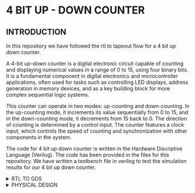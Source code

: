 # 4 BIT UP - DOWN COUNTER

## INTRODUCTION

In this repository we have followed the rtl to tapeout flow for a 4 bit up down counter. 

A 4-bit up-down counter is a digital electronic circuit capable of counting and displaying numerical values in a range of 0 to 15, using four binary bits. It is a fundamental component in digital electronics and microcontroller applications, often used for tasks such as controlling LED displays, address generation in memory devices, and as a key building block for more complex sequential logic systems.

This counter can operate in two modes: up-counting and down-counting. In the up-counting mode, it increments its value sequentially from 0 to 15, and in the down-counting mode, it decrements from 15 back to 0. The direction of counting is determined by a control input. The counter features a clock input, which controls the speed of counting and synchronization with other components in the system.

The code for 4 bit up down counter is written in the Hardware Discriptive Language (Verilog). The code has been provided in the files for this repository. We have written a testbench file in verilog to test the simulation results for our 4 bit up down counter.

<details><summary>RTL TO GDS </summary>
 
## SIMULATION RESULTS 

In order to compile the verilog design file and the verilog test bench file we have used the command

```iverilog 4bcounter.v 4bcounter_tb.v```

 This creates a ./a.out file in our directory 

![image](https://github.com/dishak14/pes_4bcounter/assets/92496153/4d7382f9-3999-4c0c-b662-a407c05b95f0)

run ```./a.out``` on the terminal to get the output.vcd file.

Now we will run this output.vcd file on gtkwave using the command 

```gtkwave output.vcd```

Hence, we get the following simulation results (Pre Synthesis simulation result )

![image](https://github.com/dishak14/pes_4bcounter/assets/92496153/cd254ea4-97ca-4100-8775-79689bd3ecd0)


## Synthesis result 

```yosys```

For reading the library : ```read_liberty -lib ../lib/sky130_fd_sc_hd__tt_025C_1v80.lib```

For reading the design: ```read_verilog 4bcounter.v```

```synth -top iiit_4bbc.v```


![image](https://github.com/dishak14/pes_4bcounter/assets/92496153/35f560ac-6221-48dc-a705-210f8cff3d68)

For generating netlist : ```abc -liberty ../lib/sky130_fd_sc_hd__tt_025C_1v80.lib```

![image](https://github.com/dishak14/pes_4bcounter/assets/92496153/e873d82d-66c2-4788-a744-b96808432f9a)

```show```

![image](https://github.com/dishak14/pes_4bcounter/assets/92496153/7d6a54ff-11af-4a79-84aa-a7d5376666b7)

## GLS Simulation

We run the .net file created after yosys synthesis and the testbench file using the iverilog command to generate a waveform and compare it with the waveform generated in the beginning.

we use the command : ``` iverilog ../my_lib/verilog_model/primitives.v ../my_lib/verilog_model/sky130_fd_sc_hd.v 4bcounter_net.v 4bcounter_tb.v ls ```

we again get the a.out file and we can run it on gtkwave as done previously to get the following results 

![image](https://github.com/dishak14/pes_4bcounter/assets/92496153/cd254ea4-97ca-4100-8775-79689bd3ecd0)



</details>

<details><summary> PHYSICAL DESIGN </summary>

# Physical Design using OpenLane
 
OpenLane is an open-source digital ASIC (Application-Specific Integrated Circuit) design flow framework used to automate the process of designing and fabricating digital integrated circuits. OpenLane aims to make custom ASIC design more accessible to a broader range of engineers and researchers.The goal of OpenLANE is to make the ASIC design flow more accessible to a broader community. By providing an open-source framework, it allows for collaboration, innovation, and knowledge sharing in the field of chip design. Additionally, it leverages the SkyWater 130nm process as a reference PDK, enabling users to create designs using this technology.
OpenLANE's automation helps reduce the barriers to ASIC design by providing a framework that streamlines the process.

For the physical design of the 4 bit counter, we will be working on a pdk variant called sky130_fd_sc_hd
* sky130 : is the process name
* fd : skywater foundary
* sc : standard cell
* hd(high density) : variant of pdk

## Preparing design directory for execution

* navigate to Openlane's design folder using ```cd Openlane/designs```.
* In this directory, make another directory which will be your design directory. In our case we have used ```mkdir pes_counter3```.
* In pes_counter3, write a config.json file.
  ![config](https://github.com/dishak14/pes_4bcounter/assets/92496153/fdb90120-0956-4a6a-889e-13090c2650da)
* Make another directory called src using ```mkdir src```. In this directory add your verilog design and give the same name as that of your directory (pes_counter3.v).
  By the end, your design ddirectory is supposed to look like this

![directory](https://github.com/dishak14/pes_4bcounter/assets/92496153/60df62c7-8fa7-4203-8b04-346e162e8a11)

## Opening Openlane terminal

* In the Openlane directory type, ```make mount```.
* Openlane contianer appears, type ```./flow.tcl -interactive```.
* Open openlane package using ```package require openlane 0.9```.

![openlane](https://github.com/dishak14/pes_4bcounter/assets/92496153/9447d164-8eec-44a5-9505-adb5d9cddad4)


## Synthesis 




prep design
![prepdesign](https://github.com/dishak14/pes_4bcounter/assets/92496153/51bcfe53-f890-48b5-9960-fbacce0c7f4b)

run_synthesis
![run_synthesis](https://github.com/dishak14/pes_4bcounter/assets/92496153/4109e622-fbdd-4079-a236-a2e9aab8931b)

floorplan exists
![floorplanexists](https://github.com/dishak14/pes_4bcounter/assets/92496153/7fdbc807-c762-4a94-a264-3bb95ee86faf)


floorplan on magic
![floorplanmagiclayout](https://github.com/dishak14/pes_4bcounter/assets/92496153/4b90989b-af90-41ed-9bdd-36980de33966)


comm1
![comments1](https://github.com/dishak14/pes_4bcounter/assets/92496153/b2a57219-4d51-43ba-aed6-45f6aebd9c4a)

comm2
![comments2](https://github.com/dishak14/pes_4bcounter/assets/92496153/99926c2d-5c05-4c81-8c7d-1998e45983a0)

comm3
![comments3](https://github.com/dishak14/pes_4bcounter/assets/92496153/f61885b8-4390-424f-b573-ce4ee7b6d879)








</details>
